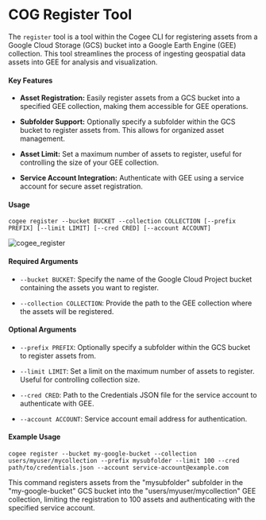 # COG Register Tool

The `register` tool is a tool within the Cogee CLI for registering assets from a Google Cloud Storage (GCS) bucket into a Google Earth Engine (GEE) collection. This tool streamlines the process of ingesting geospatial data assets into GEE for analysis and visualization.

#### Key Features

- **Asset Registration:** Easily register assets from a GCS bucket into a specified GEE collection, making them accessible for GEE operations.

- **Subfolder Support:** Optionally specify a subfolder within the GCS bucket to register assets from. This allows for organized asset management.

- **Asset Limit:** Set a maximum number of assets to register, useful for controlling the size of your GEE collection.

- **Service Account Integration:** Authenticate with GEE using a service account for secure asset registration.

#### Usage

```
cogee register --bucket BUCKET --collection COLLECTION [--prefix PREFIX] [--limit LIMIT] [--cred CRED] [--account ACCOUNT]
```

![cogee_register](https://github.com/flatgeobuf/flatgeobuf/assets/6677629/c56054c1-1907-4d7c-a638-6eb62cc8bdec)


#### Required Arguments

- `--bucket BUCKET`: Specify the name of the Google Cloud Project bucket containing the assets you want to register.

- `--collection COLLECTION`: Provide the path to the GEE collection where the assets will be registered.

#### Optional Arguments

- `--prefix PREFIX`: Optionally specify a subfolder within the GCS bucket to register assets from.

- `--limit LIMIT`: Set a limit on the maximum number of assets to register. Useful for controlling collection size.

- `--cred CRED`: Path to the Credentials JSON file for the service account to authenticate with GEE.

- `--account ACCOUNT`: Service account email address for authentication.

#### Example Usage

```shell
cogee register --bucket my-google-bucket --collection users/myuser/mycollection --prefix mysubfolder --limit 100 --cred path/to/credentials.json --account service-account@example.com
```

This command registers assets from the "mysubfolder" subfolder in the "my-google-bucket" GCS bucket into the "users/myuser/mycollection" GEE collection, limiting the registration to 100 assets and authenticating with the specified service account.
